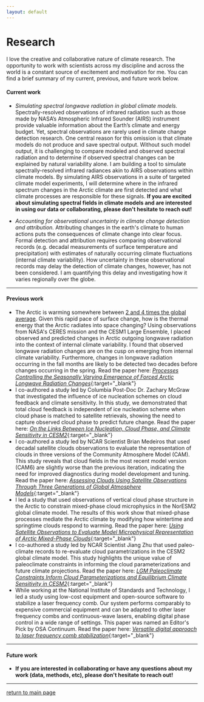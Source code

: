 ```yaml
---
layout: default
---
```


# Research

I love the creative and collaborative nature of climate research. The opportunity to work with scientists across my discipline and across the world is a constant source of excitement and motivation for me. You can find a brief summary of my current, previous, and future work below.

#### Current work

*   *Simulating spectral longwave radiation in global climate models.* Spectrally-resolved observations of infrared radiation such as those made by NASA’s Atmospheric Infrared Sounder (AIRS) instrument provide valuable information about the Earth’s climate and energy budget. Yet, spectral observations are rarely used in climate change detection research. One central reason for this omission is that climate models do not produce and save spectral output. Without such model output, it is challenging to compare modeled and observed spectral radiation and to determine if observed spectral changes can be explained by natural variability alone. I am building a tool to simulate spectrally-resolved infrared radiances akin to AIRS observations within climate models. By simulating AIRS observations in a suite of targeted climate model experiments, I will determine where in the infrared spectrum changes in the Arctic climate are first detected and what climate processes are responsible for these signals. **If you are excited about simulating spectral fields in climate models and are interested in using our data or collaborating, please don't hesitate to reach out!**

*   *Accounting for observational uncertainty in climate change detection and attribution.* Attributing changes in the earth's climate to human actions puts the consequences of climate change into clear focus. Formal detection and attribution requires comparing observational records (e.g. decadal measurements of surface temperature and precipitation) with estimates of naturally occurring climate fluctuations (internal climate variability). How uncertainty in these observational records may delay the detection of climate changes, however, has not been considered. I am quantifying this delay and investigating how it varies regionally over the globe.

* * *

#### Previous work

*   The Arctic is warming somewhere between [2 and 4 times the global average](https://www.nytimes.com/2022/08/11/climate/arctic-global-warming.html). Given this rapid pace of surface change, how is the thermal energy that the Arctic radiates into space changing? Using observations from NASA's CERES mission and the CESM1 Large Ensemble, I placed observed and predicted changes in Arctic outgoing longwave radiation into the context of internal climate variability. I found that observed longwave radiation changes are on the cusp on emerging from internal climate variability. Furthermore, changes in longwave radiation occurring in the fall months are likely to be detected two decades before changes occurring in the spring. Read the paper here: [*Processes Controlling the Seasonally Varying Emergence of Forced Arctic Longwave Radiation Changes*](./assets/pdf/shawj2023_JCLI_arcticOLRemergence.pdf){:target="_blank"}
*   I co-authored a study led by Columbia Post-Doc Dr. Zachary McGraw that investigated the influence of ice nucleation schemes on cloud feedback and climate sensitivity. In this study, we demonstrated that total cloud feedback is independent of ice nucleation scheme when cloud phase is matched to satellite retrievals, showing the need to capture observed cloud phase to predict future change. Read the paper here: [*On the Links Between Ice Nucleation, Cloud Phase, and Climate Sensitivity in CESM2*](./assets/pdf/mcgraw2023_GRL_icenucleation_climatesensitivity.pdf){:target="_blank"}
*   I co-authored a study led by NCAR Scientist Brian Medeiros that used decadal satellite clouds observations to evaluate the representation of clouds in three versions of the Community Atmosphere Model (CAM). This study reveals that cloud fields in the most recent model version (CAM6) are slightly worse than the previous iteration, indicating the need for improved diagnostics during model development and tuning. Read the paper here: [*Assessing Clouds Using Satellite Observations Through Three Generations of Global Atmosphere Models*](./assets/pdf/medeiros2023_ESS_camclouds.pdf){:target="_blank"}
*   I led a study that used observations of vertical cloud phase structure in the Arctic to constrain mixed-phase cloud microphysics in the NorESM2 global climate model. The results of this work show that mixed-phase processes mediate the Arctic climate by modifying how wintertime and springtime clouds respond to warming. Read the paper here: [*Using Satellite Observations to Evaluate Model Microphysical Representation of Arctic Mixed-Phase Clouds*](./assets/pdf/shaw2022_GRL_arcticslf.pdf){:target="_blank"}
*   I co-authored a study led by NCAR Scientist Jiang Zhu that used paleo-climate records to re-evaluate cloud parametrizations in the CESM2 global climate model. This study highlights the unique value of paleoclimate constraints in informing the cloud parameterizations and future climate projections. Read the paper here: [*LGM Paleoclimate Constraints Inform Cloud Parameterizations and Equilibrium Climate Sensitivity in CESM2*](./assets/pdf/zhu2022_JAMES_paleoconstraints.pdf){:target="_blank"}
*   While working at the National Institute of Standards and Technology, I led a study using low-cost equipment and open-source software to stabilize a laser frequency comb. Our system performs comparably to expensive commercial equipment and can be adapted to other laser frequency combs and continuous-wave lasers, enabling digital phase control in a wide range of settings. This paper was named an Editor's Pick by OSA Continuum. Read the paper here: [*Versatile digital approach to laser frequency comb stabilization*](./assets/pdf/shaw2019_osacontinuum_combstabilization.pdf){:target="_blank"}

* * *

#### Future work

*   **If you are interested in collaborating or have any questions about my work (data, methods, etc), please don't hesitate to reach out!**

<!-- *   Ongoing projects with cloud phase (zsm,bruno,hofer)
*   Evaluating cloud fields in models using multiple observational records and satellite simulators w/ Brian Medeiros

*   Simulating spectral longwave observations in climate models -->


* * *

[return to main page](./)